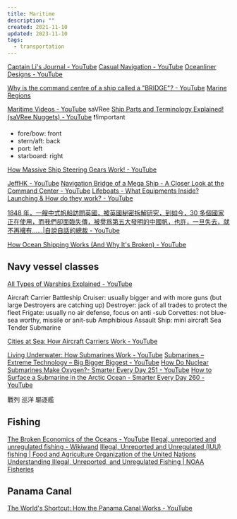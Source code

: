 ```yaml
---
title: Maritime
description: ""
created: 2021-11-10
updated: 2023-11-10
tags:
  - transportation
---
```


[Captain Li's Journal - YouTube](https://www.youtube.com/@Captain_Li)
[Casual Navigation - YouTube](https://www.youtube.com/@CasualNavigation)
[Oceanliner Designs - YouTube](https://www.youtube.com/@OceanlinerDesigns)

[Why is the command centre of a ship called a "BRIDGE"? - YouTube](https://www.youtube.com/watch?v=RDKRF7utpTw)
[Marine Regions](https://www.marineregions.org/eezmapper.php)

[Maritime Videos - YouTube](https://www.youtube.com/playlist?list=PLjoH8XiKuSWkRcjHgH9XkspX2b0EdXVeX) saVRee
[Ship Parts and Terminology Explained! (saVRee Nuggets) - YouTube](https://www.youtube.com/watch?v=Xm-F2rPU_NU) ❗!important

- fore/bow: front
- stern/aft: back
- port: left
- starboard: right

[How Massive Ship Steering Gears Work! - YouTube](https://www.youtube.com/watch?v=99PkWjURKTY)

[JeffHK - YouTube](https://www.youtube.com/channel/UCGpdSarF_FdCygiA1tOl6Cg)
[Navigation Bridge of a Mega Ship - A Closer Look at the Command Center - YouTube](https://www.youtube.com/watch?v=Bj3_peT4u9M)
[Lifeboats - What Equipments Inside? Launching & How do they work? - YouTube](https://www.youtube.com/watch?v=MZLkiTwh10M)

[1848 年，一艘中式帆船訪問英國，被英國秘密拆解研究，到如今，30 多個國家正在使用，而我們卻面臨失傳，被譽爲第五大發明的中國帆，也許，一旦失去，就不再擁有……|自說自話的總裁 - YouTube](https://www.youtube.com/watch?v=fDi-syrnibU)

[How Ocean Shipping Works (And Why It's Broken) - YouTube](https://www.youtube.com/watch?v=8d5d_HXGeMA)

## Navy vessel classes

[All Types of Warships Explained - YouTube](https://www.youtube.com/watch?v=303_Xj8FKJU)

Aircraft Carrier
Battleship
Cruiser: usually bigger and with more guns (but large Destroyers are catching up)
Destroyer: jack of all trades to protect the fleet
Frigate: usually no air defense, focus on anti -sub
Corvettes: not blue-sea worthy, missile or anit-sub
Amphibious Assault Ship: mini aircraft
Sea Tender
Submarine

[Cities at Sea: How Aircraft Carriers Work - YouTube](https://www.youtube.com/watch?v=c0pS3Zx7Fc8)

[Living Underwater: How Submarines Work - YouTube](https://www.youtube.com/watch?v=gdy0gBVWAzE)
[Submarines – Extreme Technology – Big Bigger Biggest - YouTube](https://www.youtube.com/watch?v=1Esapb0gT3w)
[How Do Nuclear Submarines Make Oxygen?- Smarter Every Day 251 - YouTube](https://www.youtube.com/watch?v=g3Ud6mHdhlQ)
[How to Surface a Submarine in the Arctic Ocean - Smarter Every Day 260 - YouTube](https://www.youtube.com/watch?v=XFJnWp1tAdU)

戰列
巡洋
驅逐艦

## Fishing

[The Broken Economics of the Oceans - YouTube](https://www.youtube.com/watch?v=73ygHs4Kwcs)
[Illegal, unreported and unregulated fishing - Wikiwand](https://www.wikiwand.com/en/Illegal,_unreported_and_unregulated_fishing)
[Illegal, Unreported and Unregulated (IUU) fishing | Food and Agriculture Organization of the United Nations](https://www.fao.org/iuu-fishing/en/)
[Understanding Illegal, Unreported, and Unregulated Fishing | NOAA Fisheries](https://www.fisheries.noaa.gov/insight/understanding-illegal-unreported-and-unregulated-fishing)

## Panama Canal

[The World's Shortcut: How the Panama Canal Works - YouTube](https://www.youtube.com/watch?v=KgsxapE27NU)
